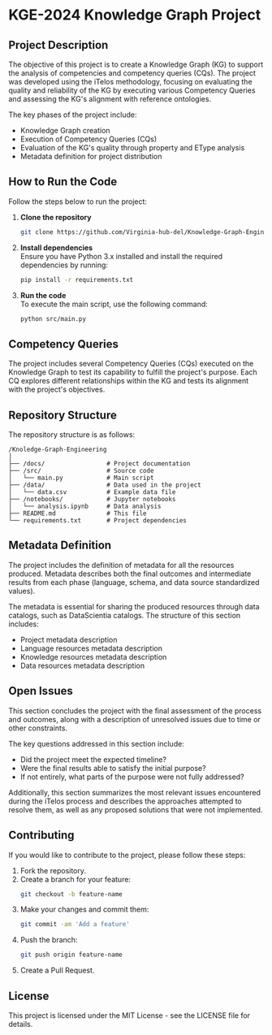 # KGE-2024 Knowledge Graph Project

## Project Description
The objective of this project is to create a Knowledge Graph (KG) to support the analysis of competencies and competency queries (CQs). The project was developed using the iTelos methodology, focusing on evaluating the quality and reliability of the KG by executing various Competency Queries and assessing the KG's alignment with reference ontologies.

The key phases of the project include:
- Knowledge Graph creation
- Execution of Competency Queries (CQs)
- Evaluation of the KG's quality through property and EType analysis
- Metadata definition for project distribution

## How to Run the Code
Follow the steps below to run the project:

1. **Clone the repository**  
   ```bash
   git clone https://github.com/Virginia-hub-del/Knowledge-Graph-Engineering
   ```

2. **Install dependencies**  
   Ensure you have Python 3.x installed and install the required dependencies by running:
   ```bash
   pip install -r requirements.txt
   ```

3. **Run the code**  
   To execute the main script, use the following command:
   ```bash
   python src/main.py
   ```

## Competency Queries
The project includes several Competency Queries (CQs) executed on the Knowledge Graph to test its capability to fulfill the project's purpose. Each CQ explores different relationships within the KG and tests its alignment with the project's objectives.

## Repository Structure
The repository structure is as follows:

```
/Knoledge-Graph-Engineering
│
├── /docs/                 # Project documentation
├── /src/                  # Source code
│   └── main.py            # Main script
├── /data/                 # Data used in the project
│   └── data.csv           # Example data file
├── /notebooks/            # Jupyter notebooks
│   └── analysis.ipynb     # Data analysis
├── README.md              # This file
└── requirements.txt       # Project dependencies
```

## Metadata Definition
The project includes the definition of metadata for all the resources produced. Metadata describes both the final outcomes and intermediate results from each phase (language, schema, and data source standardized values).

The metadata is essential for sharing the produced resources through data catalogs, such as DataScientia catalogs. The structure of this section includes:
- Project metadata description
- Language resources metadata description
- Knowledge resources metadata description
- Data resources metadata description

## Open Issues
This section concludes the project with the final assessment of the process and outcomes, along with a description of unresolved issues due to time or other constraints.

The key questions addressed in this section include:
- Did the project meet the expected timeline?
- Were the final results able to satisfy the initial purpose?
- If not entirely, what parts of the purpose were not fully addressed?

Additionally, this section summarizes the most relevant issues encountered during the iTelos process and describes the approaches attempted to resolve them, as well as any proposed solutions that were not implemented.

## Contributing
If you would like to contribute to the project, please follow these steps:

1. Fork the repository.
2. Create a branch for your feature:
   ```bash
   git checkout -b feature-name
   ```
3. Make your changes and commit them:
   ```bash
   git commit -am 'Add a feature'
   ```
4. Push the branch:
   ```bash
   git push origin feature-name
   ```
5. Create a Pull Request.

## License
This project is licensed under the MIT License - see the LICENSE file for details.
